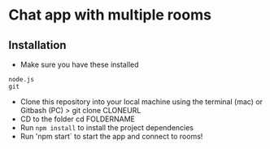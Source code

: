 # Chat app with multiple rooms

## Installation

- Make sure you have these installed

```
node.js
git
```

- Clone this repository into your local machine using the terminal (mac) or Gitbash (PC) > git clone CLONEURL
- CD to the folder cd FOLDERNAME
- Run `npm install` to install the project dependencies
- Run 'npm start` to start the app and connect to rooms!
